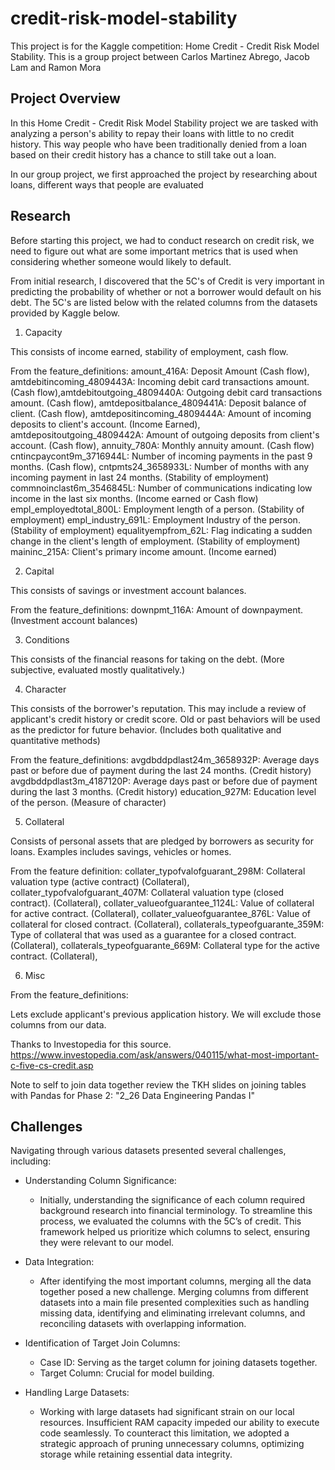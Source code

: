 # credit-risk-model-stability
This project is for the Kaggle competition: Home Credit - Credit Risk Model Stability. This is a group project between Carlos Martinez Abrego, Jacob Lam and Ramon Mora

## Project Overview

In this Home Credit - Credit Risk Model Stability project we are tasked with analyzing a person's ability to repay their loans with little to no credit history. This way people who have been traditionally denied from a loan based on their credit history has a chance to still take out a loan. 

In our group project, we first approached the project by researching about loans, different ways that people are evaluated 

## Research

Before starting this project, we had to conduct research on credit risk, we need to figure out what are some important metrics that is used when considering whether someone would likely to default.

From initial research, I discovered that the 5C's of Credit is very important in predicting the probability of whether or not a borrower would default on his debt. The 5C's are listed below with the related columns from the datasets provided by Kaggle below.

1) Capacity

This consists of income earned, stability of employment, cash flow.

From the feature_definitions: amount_416A: Deposit Amount (Cash flow), amtdebitincoming_4809443A: Incoming debit card transactions amount. (Cash flow),amtdebitoutgoing_4809440A: Outgoing debit card transactions amount. (Cash flow), amtdepositbalance_4809441A: Deposit balance of client. (Cash flow), amtdepositincoming_4809444A: Amount of incoming deposits to client's account. (Income Earned),
amtdepositoutgoing_4809442A: Amount of outgoing deposits from client's account. (Cash flow),
annuity_780A: Monthly annuity amount. (Cash flow)
cntincpaycont9m_3716944L: Number of incoming payments in the past 9 months. (Cash flow),
cntpmts24_3658933L: Number of months with any incoming payment in last 24 months. (Stability of employment)
commnoinclast6m_3546845L: Number of communications indicating low income in the last six months. (Income earned or Cash flow)
empl_employedtotal_800L: Employment length of a person. (Stability of employment)
empl_industry_691L: Employment Industry of the person. (Stability of employment)
equalityempfrom_62L: Flag indicating a sudden change in the client's length of employment. (Stability of employment)
maininc_215A: Client's primary income amount. (Income earned)

2) Capital

This consists of savings or investment account balances. 

From the feature_definitions: 
downpmt_116A: Amount of downpayment. (Investment account balances)

3) Conditions

This consists of the financial reasons for taking on the debt. (More subjective, evaluated mostly qualitatively.)

4) Character

This consists of the borrower's reputation. This may include a review of applicant's credit history or credit score. Old or past behaviors will be used as the predictor for future behavior. (Includes both qualitative and quantitative methods)

From the feature_definitions: avgdbddpdlast24m_3658932P: Average days past or before due of payment during the last 24 months. (Credit history)
avgdbddpdlast3m_4187120P: Average days past or before due of payment during the last 3 months. (Credit history)
education_927M: Education level of the person. (Measure of character)

5) Collateral

Consists of personal assets that are pledged by borrowers as security for loans. Examples includes savings, vehicles or homes.

From the feature definition: collater_typofvalofguarant_298M: Collateral valuation type (active contract) (Collateral),
collater_typofvalofguarant_407M: Collateral valuation type (closed contract). (Collateral),
collater_valueofguarantee_1124L: Value of collateral for active contract. (Collateral),
collater_valueofguarantee_876L: Value of collateral for closed contract. (Collateral),
collaterals_typeofguarante_359M: Type of collateral that was used as a guarantee for a closed contract. (Collateral),
collaterals_typeofguarante_669M: Collateral type for the active contract. (Collateral),

6) Misc

From the feature_definitions:

Lets exclude applicant's previous application history. We will exclude those columns from our data.

Thanks to Investopedia for this source. https://www.investopedia.com/ask/answers/040115/what-most-important-c-five-cs-credit.asp 

Note to self to join data together review the TKH slides on joining tables with Pandas for Phase 2: "2_26 Data Engineering Pandas I"

## Challenges

Navigating through various datasets presented several challenges, including:

- Understanding Column Significance:
    - Initially, understanding the significance of each column required background research into financial terminology. To streamline this process, we evaluated the columns with the 5C’s of credit. This framework helped us prioritize which columns to select, ensuring they were relevant to our model.

- Data Integration:
    - After identifying the most important columns, merging all the data together posed a new challenge. Merging columns from different datasets into a main file presented complexities such as handling missing data, identifying and eliminating irrelevant columns, and reconciling datasets with overlapping information.

- Identification of Target Join Columns:
    - Case ID: Serving as the target column for joining datasets together.
    - Target Column: Crucial for model building.

- Handling Large Datasets:
    - Working with large datasets had significant strain on our local resources. Insufficient RAM capacity impeded our ability to execute code seamlessly. To counteract this limitation, we adopted a strategic approach of pruning unnecessary columns, optimizing storage while retaining essential data integrity.